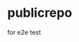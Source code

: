 # publicrepo
for e2e test

















































































































































































































































































































































































































































































































































































































































































































































































































































































































































































































































































































































































































































































































































































































































































































































































































































































































































































